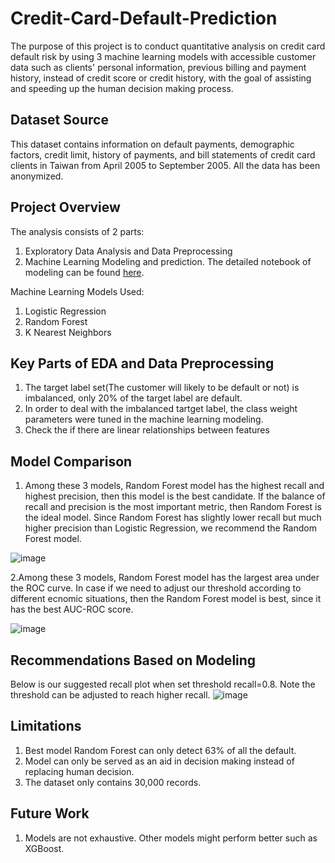 # Credit-Card-Default-Prediction 
The purpose of this project is to conduct quantitative analysis on credit card default risk by using 3 machine learning models with accessible customer data such as clients' personal information, previous billing and payment history, instead of credit score or credit history, with the goal of assisting and speeding up the human decision making process.

## Dataset Source<br>
This dataset contains information on default payments, demographic factors, credit limit, history of payments, and bill statements of credit card clients in Taiwan from April 2005 to September 2005. All the data has been anonymized.

## Project Overview<br>
The analysis consists of 2 parts:
1. Exploratory Data Analysis and Data Preprocessing
2. Machine Learning Modeling and prediction. The detailed notebook of modeling can be found <a href="https://github.com/jiebai999/Credit-Card-Default-Prediction/blob/main/Default_Credit_Card.ipynb">here</a>.

Machine Learning Models Used: 
1. Logistic Regression
2. Random Forest
3. K Nearest Neighbors

## Key Parts of EDA and Data Preprocessing
1. The target label set(The customer will likely to be default or not) is imbalanced, only 20% of the target label are default.
2. In order to deal with the imbalanced tartget label, the class weight parameters were tuned in the machine learning modeling.
3. Check the if there are linear relationships between features

## Model Comparison
1. Among these 3 models, Random Forest model has the highest recall and highest precision, then this model is the best candidate. If the balance of recall and precision is the most important metric, then Random Forest is the ideal model. Since Random Forest has slightly lower recall but much higher precision than Logistic Regression, we recommend the Random Forest model. 

![image](https://user-images.githubusercontent.com/52012182/155745711-16359f65-665f-43ea-a7b7-aebfa9e77b91.png)

2.Among these 3 models, Random Forest model has the largest area under the ROC curve. In case if we need to adjust our threshold according to different ecnomic situations, then the Random Forest model is best, since it has the best AUC-ROC score.

![image](https://user-images.githubusercontent.com/52012182/155747171-4e99f2da-41bd-49d0-b4d5-06d5b4b497e5.png)

## Recommendations Based on Modeling
Below is our suggested recall plot when set threshold recall=0.8. Note the threshold can be adjusted to reach higher recall.
![image](https://user-images.githubusercontent.com/52012182/155748355-24bed546-6313-4a15-9b32-6a4831088593.png)

## Limitations
1. Best model Random Forest can only detect 63% of all the default. 
2. Model can only be served as an aid in decision making instead of replacing human decision.
3. The dataset only contains 30,000 records.

## Future Work
1. Models are not exhaustive. Other models might perform better such as XGBoost.
